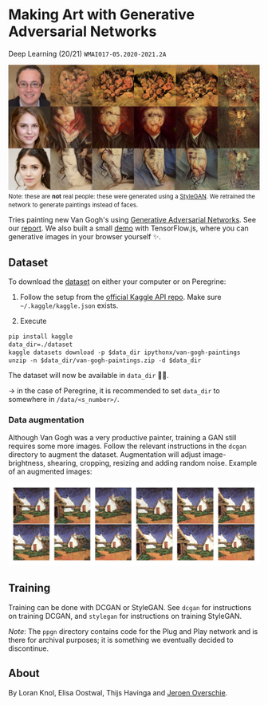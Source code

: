 # Making Art with Generative Adversarial Networks
Deep Learning (20/21) `WMAI017-05.2020-2021.2A`

![example generated images](report/img/morphing.png)
<small>Note: these are **not** real people: these were generated using a [StyleGAN](https://github.com/NVlabs/stylegan). We retrained the network to generate paintings instead of faces.</small>

Tries painting new Van Gogh's using [Generative Adversarial Networks](https://arxiv.org/abs/1406.2661). See our [report](<Making Art with Generative Adversarial Networks.pdf>). We also built a small [demo](https://dunnkers.com/generative-adversarial-networks) with TensorFlow.js, where you can generative images in your browser yourself ✨.

## Dataset
To download the [dataset](https://www.kaggle.com/ipythonx/van-gogh-paintings) on either your computer or on Peregrine:

1. Follow the setup from the [official Kaggle API repo](https://github.com/Kaggle/kaggle-api#api-credentials). Make sure `~/.kaggle/kaggle.json` exists.

2. Execute

```shell
pip install kaggle
data_dir=./dataset
kaggle datasets download -p $data_dir ipythonx/van-gogh-paintings
unzip -n $data_dir/van-gogh-paintings.zip -d $data_dir
```

The dataset will now be available in `data_dir` 💪🏻.

→ in the case of Peregrine, it is recommended to set `data_dir` to somewhere in `/data/<s_number>/`.

### Data augmentation
Although Van Gogh was a very productive painter, training a GAN still requires some more images. Follow the relevant instructions in the `dcgan` directory to augment the dataset. Augmentation will adjust image- brightness, shearing, cropping, resizing and adding random noise. Example of an augmented images:

![augmentations](report/img/data_aug/all.png)

## Training
Training can be done with DCGAN or StyleGAN. See `dcgan` for instructions on training DCGAN, and `stylegan` for instructions on training StyleGAN.

_Note_: The `ppgn` directory contains code for the Plug and Play network and is there for archival purposes; it is something we eventually decided to discontinue.

## About
By Loran Knol, Elisa Oostwal, Thijs Havinga and [Jeroen Overschie](https://dunnkers.com).
